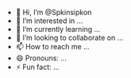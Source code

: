 - 👋 Hi, I’m @Spkinsipkon
- 👀 I’m interested in ...
- 🌱 I’m currently learning ...
- 💞️ I’m looking to collaborate on ...
- 📫 How to reach me ...
- 😄 Pronouns: ...
- ⚡ Fun fact: ...

<!---
Spkinsipkon/Spkinsipkon is a ✨ special ✨ repository because its `README.md` (this file) appears on your GitHub profile.
You can click the Preview link to take a look at your changes.
--->
